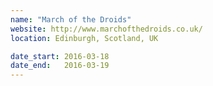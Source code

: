 ```yaml
---
name: "March of the Droids"
website: http://www.marchofthedroids.co.uk/
location: Edinburgh, Scotland, UK

date_start: 2016-03-18
date_end:   2016-03-19
---
```

